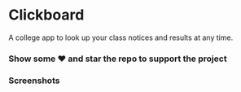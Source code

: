 # Clickboard
A college app to look up your class notices and results at any time.

### Show some :heart: and star the repo to support the project

### Screenshots
